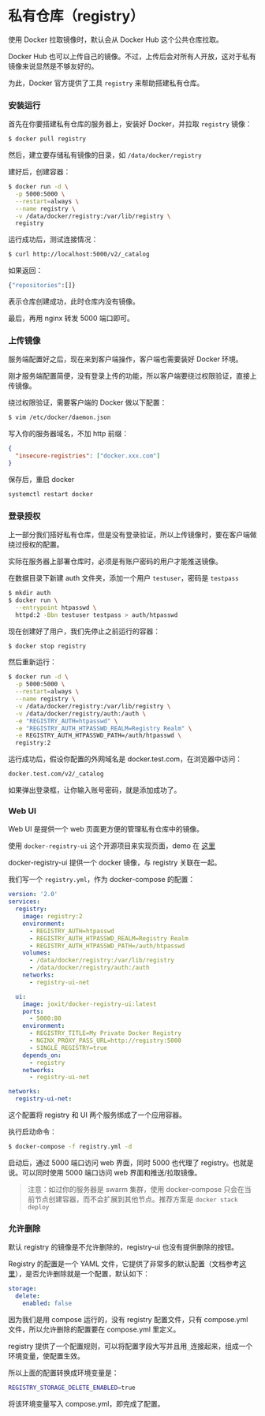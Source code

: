 # 私有仓库（registry）

使用 Docker 拉取镜像时，默认会从 Docker Hub 这个公共仓库拉取。

Docker Hub 也可以上传自己的镜像。不过，上传后会对所有人开放，这对于私有镜像来说显然是不够友好的。

为此，Docker 官方提供了工具 `registry` 来帮助搭建私有仓库。

### 安装运行

首先在你要搭建私有仓库的服务器上，安装好 Docker，并拉取 `registry` 镜像：

```sh
$ docker pull registry
```

然后，建立要存储私有镜像的目录，如 `/data/docker/registry`

建好后，创建容器：

```sh
$ docker run -d \
  -p 5000:5000 \
  --restart=always \
  --name registry \
  -v /data/docker/registry:/var/lib/registry \
  registry
```

运行成功后，测试连接情况：

```sh
$ curl http://localhost:5000/v2/_catalog
```

如果返回：

```sh
{"repositories":[]}
```

表示仓库创建成功，此时仓库内没有镜像。

最后，再用 nginx 转发 5000 端口即可。

### 上传镜像

服务端配置好之后，现在来到客户端操作，客户端也需要装好 Docker 环境。

刚才服务端配置简便，没有登录上传的功能，所以客户端要绕过权限验证，直接上传镜像。

绕过权限验证，需要客户端的 Docker 做以下配置：

```sh
$ vim /etc/docker/daemon.json
```

写入你的服务器域名，不加 http 前缀：

```json
{
  "insecure-registries": ["docker.xxx.com"]
}
```

保存后，重启 docker

```sh
systemctl restart docker
```

### 登录授权

上一部分我们搭好私有仓库，但是没有登录验证，所以上传镜像时，要在客户端做绕过授权的配置。

实际在服务器上部署仓库时，必须是有账户密码的用户才能推送镜像。

在数据目录下新建 auth 文件夹，添加一个用户 `testuser`，密码是 `testpass`

```sh
$ mkdir auth
$ docker run \
  --entrypoint htpasswd \
  httpd:2 -Bbn testuser testpass > auth/htpasswd
```

现在创建好了用户，我们先停止之前运行的容器：

```sh
$ docker stop registry
```

然后重新运行：

```sh
$ docker run -d \
  -p 5000:5000 \
  --restart=always \
  --name registry \
  -v /data/docker/registry:/var/lib/registry \
  -v /data/docker/registry/auth:/auth \
  -e "REGISTRY_AUTH=htpasswd" \
  -e "REGISTRY_AUTH_HTPASSWD_REALM=Registry Realm" \
  -e REGISTRY_AUTH_HTPASSWD_PATH=/auth/htpasswd \
  registry:2
```

运行成功后，假设你配置的外网域名是 docker.test.com，在浏览器中访问：

```sh
docker.test.com/v2/_catalog
```

如果弹出登录框，让你输入账号密码，就是添加成功了。

### Web UI

Web UI 是提供一个 web 页面更方便的管理私有仓库中的镜像。

使用 `docker-registry-ui` 这个开源项目来实现页面，demo 在 [这里](https://github.com/Joxit/docker-registry-ui/tree/main/examples/ui-as-proxy)

docker-registry-ui 提供一个 docker 镜像，与 registry 关联在一起。

我们写一个 `registry.yml`，作为 docker-compose 的配置：

```yml
version: '2.0'
services:
  registry:
    image: registry:2
    environment:
      - REGISTRY_AUTH=htpasswd
      - REGISTRY_AUTH_HTPASSWD_REALM=Registry Realm
      - REGISTRY_AUTH_HTPASSWD_PATH=/auth/htpasswd
    volumes:
      - /data/docker/registry:/var/lib/registry
      - /data/docker/registry/auth:/auth
    networks:
      - registry-ui-net

  ui:
    image: joxit/docker-registry-ui:latest
    ports:
      - 5000:80
    environment:
      - REGISTRY_TITLE=My Private Docker Registry
      - NGINX_PROXY_PASS_URL=http://registry:5000
      - SINGLE_REGISTRY=true
    depends_on:
      - registry
    networks:
      - registry-ui-net

networks:
  registry-ui-net:
```

这个配置将 registry 和 UI 两个服务绑成了一个应用容器。

执行启动命令：

```sh
$ docker-compose -f registry.yml -d
```

启动后，通过 5000 端口访问 web 界面，同时 5000 也代理了 registry。也就是说。可以同时使用 5000 端口访问 web 界面和推送/拉取镜像。

> 注意：如过你的服务器是 swarm 集群，使用 docker-compose 只会在当前节点创建容器，而不会扩展到其他节点。推荐方案是 `docker stack deploy`

### 允许删除

默认 registry 的镜像是不允许删除的，registry-ui 也没有提供删除的按钮。

Registry 的配置是一个 YAML 文件，它提供了非常多的默认配置（文档参考[这里](https://docs.docker.com/registry/configuration/)），是否允许删除就是一个配置，默认如下：

```yml
storage:
  delete:
    enabled: false
```

因为我们是用 compose 运行的，没有 registry 配置文件，只有 compose.yml 文件，所以允许删除的配置要在 compose.yml 里定义。

registry 提供了一个配置规则，可以将配置字段大写并且用`_`连接起来，组成一个环境变量，使配置生效。

所以上面的配置转换成环境变量是：

```sh
REGISTRY_STORAGE_DELETE_ENABLED=true
```

将该环境变量写入 compose.yml，即完成了配置。
